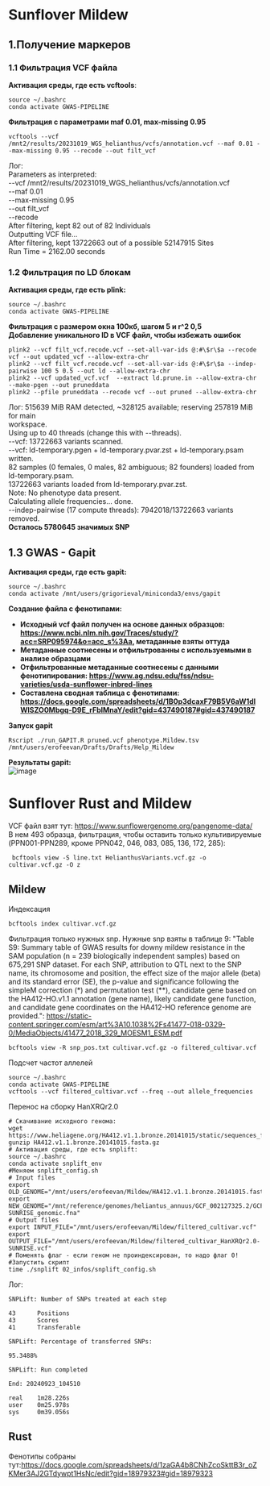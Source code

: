 # Sunflover Mildew
## 1.Получение маркеров
### 1.1 Фильтрация VCF файла
**Активация среды, где есть vcftools**:
```
source ~/.bashrc
conda activate GWAS-PIPELINE
```
**Фильтрация c параметрами maf 0.01, max-missing 0.95** 
```
vcftools --vcf /mnt2/results/20231019_WGS_helianthus/vcfs/annotation.vcf --maf 0.01 --max-missing 0.95 --recode --out filt_vcf
```
Лог:  
Parameters as interpreted:  
        --vcf /mnt2/results/20231019_WGS_helianthus/vcfs/annotation.vcf  
        --maf 0.01  
        --max-missing 0.95  
        --out filt_vcf  
        --recode  
After filtering, kept 82 out of 82 Individuals  
Outputting VCF file...  
After filtering, kept 13722663 out of a possible 52147915 Sites  
Run Time = 2162.00 seconds  
### 1.2 Фильтрация по LD блокам
**Активация среды, где есть plink:**
```
source ~/.bashrc
conda activate GWAS-PIPELINE
```
**Фильтрация с размером окна 100кб, шагом 5 и r^2 0,5  
Добавление уникального ID в VCF файл, чтобы избежать ошибок**
```
plink2 --vcf filt_vcf.recode.vcf --set-all-var-ids @:#\$r\$a --recode vcf --out updated_vcf --allow-extra-chr
plink2 --vcf filt_vcf.recode.vcf --set-all-var-ids @:#\$r\$a --indep-pairwise 100 5 0.5 --out ld --allow-extra-chr
plink2 --vcf updated_vcf.vcf  --extract ld.prune.in --allow-extra-chr --make-pgen --out pruneddata
plink2 --pfile pruneddata --recode vcf --out pruned --allow-extra-chr
```
Лог:
515639 MiB RAM detected, ~328125 available; reserving 257819 MiB for main  
workspace.  
Using up to 40 threads (change this with --threads).  
--vcf: 13722663 variants scanned.  
--vcf: ld-temporary.pgen + ld-temporary.pvar.zst + ld-temporary.psam written.  
82 samples (0 females, 0 males, 82 ambiguous; 82 founders) loaded from  
ld-temporary.psam.  
13722663 variants loaded from ld-temporary.pvar.zst.  
Note: No phenotype data present.  
Calculating allele frequencies... done.  
--indep-pairwise (17 compute threads): 7942018/13722663 variants removed.  
**Осталось 5780645 значимых SNP**  

## 1.3 GWAS - Gapit
**Активация среды, где есть gapit:**
```
source ~/.bashrc
conda activate /mnt/users/grigorieval/miniconda3/envs/gapit
```
**Создание файла с фенотипами:**
* **Исходный vcf  файл получен на основе данных образцов: https://www.ncbi.nlm.nih.gov/Traces/study/?acc=SRP095974&o=acc_s%3Aa, метаданные взяты оттуда**
* **Метаданные соотнесены и отфильтрованны с используемыми в анализе образцами**
* **Отфильтрованные метаданные соотнесены с данными фенотипирования: https://www.ag.ndsu.edu/fss/ndsu-varieties/usda-sunflower-inbred-lines**
* **Составлена сводная таблица с фенотипами: https://docs.google.com/spreadsheets/d/1B0p3dcaxF79B5V6aW1dlWlSZO0Mbgq-D9E_rFblMnaY/edit?gid=437490187#gid=437490187**

**Запуск gapit**
```
Rscript ./run_GAPIT.R pruned.vcf phenotype.Mildew.tsv /mnt/users/erofeevan/Drafts/Drafts/Help_Mildew
```
**Результаты gapit:**  
![image](https://github.com/user-attachments/assets/d1878c79-0f50-435a-a9d9-816f23379361)


# Sunflover Rust and Mildew
VCF файл взят тут: https://www.sunflowergenome.org/pangenome-data/  
В нем 493 образца, фильтрация, чтобы оставить только культивируемые (PPN001-PPN289, кроме PPN042, 046, 083, 085, 136, 172, 285):
```
 bcftools view -S line.txt HelianthusVariants.vcf.gz -o cultivar.vcf.gz -O z
```
## Mildew
Индексация  
```
bcftools index cultivar.vcf.gz
```
Фильтрация только нужных snp. Нужные snp взяты в таблице 9: "Table S9: Summary table of GWAS results for downy mildew resistance in the SAM
population (n = 239 biologically independent samples) based on 675,291 SNP dataset. For
each SNP, attribution to QTL next to the SNP name, its chromosome and position, the effect
size of the major allele (beta) and its standard error (SE), the p-value and significance
following the simpleM correction (*) and permutation test (**), candidate gene based on the
HA412-HO.v1.1 annotation (gene name), likely candidate gene function, and candidate gene
coordinates on the HA412-HO reference genome are provided.":  https://static-content.springer.com/esm/art%3A10.1038%2Fs41477-018-0329-0/MediaObjects/41477_2018_329_MOESM1_ESM.pdf
```
bcftools view -R snp_pos.txt cultivar.vcf.gz -o filtered_cultivar.vcf
```
Подсчет частот аллелей  
```
source ~/.bashrc
conda activate GWAS-PIPELINE
vcftools --vcf filtered_cultivar.vcf --freq --out allele_frequencies
```
Перенос на сборку HanXRQr2.0
```
# Скачивание исходного генома:
wget https://www.heliagene.org/HA412.v1.1.bronze.20141015/static/sequences_files/HA412.v1.1.bronze.20141015.fasta.gz
gunzip HA412.v1.1.bronze.20141015.fasta.gz
# Активация среды, где есть snplift:
source ~/.bashrc
conda activate snplift_env
#Меняем snplift_config.sh
# Input files
export OLD_GENOME="/mnt/users/erofeevan/Mildew/HA412.v1.1.bronze.20141015.fasta"
export NEW_GENOME="/mnt/reference/genomes/heliantus_annuus/GCF_002127325.2/GCF_002127325.2_HanXRQr2.0-SUNRISE_genomic.fna"
# Output files
export INPUT_FILE="/mnt/users/erofeevan/Mildew/filtered_cultivar.vcf"
export OUTPUT_FILE="/mnt/users/erofeevan/Mildew/filtered_cultivar_HanXRQr2.0-SUNRISE.vcf"
# Поменять флаг - если геном не проиндексирован, то надо флаг 0!
#Запустить скрипт
time ./snplift 02_infos/snplift_config.sh
```
Лог:
```
SNPLift: Number of SNPs treated at each step

43      Positions
43      Scores
41      Transferable

SNPLift: Percentage of transferred SNPs:

95.3488%

SNPLift: Run completed

End: 20240923_104510

real    1m28.226s
user    0m25.978s
sys     0m39.056s
```
## Rust
Фенотипы собраны тут:https://docs.google.com/spreadsheets/d/1zaGA4b8CNhZcoSkttB3r_oZKMer3AJ2GTdywpt1HsNc/edit?gid=18979323#gid=18979323
